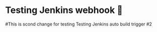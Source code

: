 # Testing Jenkins webhook 🚀
#This is scond change for testing 
Testing Jenkins auto build trigger #2

